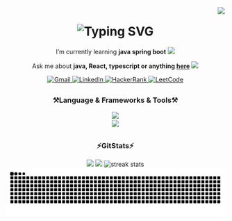  <img align="right" src="https://visitor-badge.laobi.icu/badge?page_id=fernandocruzcavina.fernandocruzcavina" />

<h1 align="center">
    <picture>
        <source srcset="https://readme-typing-svg.demolab.com?font=Fira+Code&weight=700&size=30&duration=3000&pause=2000&color=30A3DC&center=true&vCenter=true&width=360&lines=Greeting%2C+devs!+%E2%9C%A8;I'm+Fernando+Cruz+%E2%98%95" media="(prefers-color-scheme: dark)" />
        <source srcset="https://readme-typing-svg.demolab.com?font=Fira+Code&weight=700&size=30&duration=3000&pause=2000&color=56E7FF&center=true&vCenter=true&width=360&lines=Greeting%2C+devs!+%E2%9C%A8;I'm+Fernando+Cruz+%E2%98%95" media="(prefers-color-scheme: light), (prefers-color-scheme: no-preference)" />
        <img src="https://readme-typing-svg.demolab.com?font=Fira+Code&weight=700&size=30&duration=3000&pause=2000&color=30A3DC&center=true&vCenter=true&width=360&lines=Greeting%2C+devs!+%E2%9C%A8;I'm+Fernando+Cruz+%E2%98%95" alt="Typing SVG" />
    </picture>
</h1>


<div align="center">

I’m currently learning **java  spring boot** <img src= "https://media1.giphy.com/media/EMItNuVu9Qi2NPblnN/giphy.webp?cid=ecf05e476naq1f1l15wfauobgsp59d8hotsxmxrczt623rdf&ep=v1_stickers_search&rid=giphy.webp&ct=s" width="25"/>

Ask me about **java, React, typescript or anything [here](https://github.com/fernandocruzcavina/fernandocruzcavina/issues)**
<img src="https://media2.giphy.com/media/v1.Y2lkPTc5MGI3NjExbWp0dzFpMmw4cXZkb3liMGlrcDZzYW5zaXJxbHcxNjllajRocGZkMiZlcD12MV9pbnRlcm5hbF9naWZfYnlfaWQmY3Q9cw/7NgYelDPXmzbzxrKsj/giphy.gif" width="30"/>

</div>

<div align="center">
  <!-- Gmail -->
  <a href="mailto:fernando.cruz.cavina@gmail.com">
    <picture>
      <source srcset="https://img.shields.io/badge/Gmail-333333?style=for-the-badge&logo=gmail&logoColor=red" media="(prefers-color-scheme: dark)" />
      <source srcset="https://img.shields.io/badge/Gmail-D14836?style=for-the-badge&logo=gmail&logoColor=white" media="(prefers-color-scheme: light), (prefers-color-scheme: no-preference)"" />
      <img src="https://img.shields.io/badge/Gmail-333333?style=for-the-badge&logo=gmail&logoColor=red" alt="Gmail"/>
    </picture>
  </a>
  <!-- LinkedIn -->
  <a href="https://www.linkedin.com/in/fernando-cruz-cavina" target="_blank" rel="noreferrer">
      <picture>
        <source srcset="https://img.shields.io/badge/LinkedIn-333333?style=for-the-badge&logo=linkedin&logoColor=0077B5" media="(prefers-color-scheme: dark)" />
        <source srcset="https://img.shields.io/badge/LinkedIn-0077B5?style=for-the-badge&logo=linkedin&logoColor=white" media="(prefers-color-scheme: light), (prefers-color-scheme: no-preference)"" />
        <img src="https://img.shields.io/badge/LinkedIn-0077B5?style=for-the-badge&logo=linkedin&logoColor=white" alt="LinkedIn"/>
      </picture>
  </a>
  <!-- Portfolio -->
  <!--<a href="#" target="_blank" rel="noreferrer"><!-- someday i put my portfolio 
    <img src="https://img.shields.io/badge/Portfolio-FF5722?style=for-the-badge&logo=todoist&logoColor=white" alt="Portfolio"/>
  </a> -->
  <!-- HackerRank -->
  <a href="https://www.hackerrank.com/fernando_cruz_c2" target="_blank" rel="noreferrer">
    <picture>
      <source srcset="https://img.shields.io/badge/HackerRank-333333?style=for-the-badge&logo=hackerrank&logoColor=2EC866" media="(prefers-color-scheme: dark)" />
      <source srcset="https://img.shields.io/badge/HackerRank-2EC866?style=for-the-badge&logo=hackerrank&logoColor=white" media="(prefers-color-scheme: light), (prefers-color-scheme: no-preference)" />
      <img src="https://img.shields.io/badge/HackerRank-2EC866?style=for-the-badge&logo=hackerrank&logoColor=white" alt="HackerRank"/>
    </picture>
  </a>
  <!-- LeetCode -->
  <a href="https://leetcode.com/u/egxIwCCxk9/" target="_blank" rel="noreferrer">
    <picture>
      <source srcset="https://img.shields.io/badge/LeetCode-333333?style=for-the-badge&logo=leetcode&logoColor=FFA116" media="(prefers-color-scheme: dark)" />
      <source srcset="https://img.shields.io/badge/LeetCode-FFA116?style=for-the-badge&logo=leetcode&logoColor=white" media="(prefers-color-scheme: light), (prefers-color-scheme: no-preference)" />
      <img src="https://img.shields.io/badge/LeetCode-FFA116?style=for-the-badge&logo=leetcode&logoColor=white" alt="LeetCode"/>
    </picture>
  </a>

</div>

##

<div align="center">

<h3>⚒️Language & Frameworks & Tools⚒️</h3>
    <img src="https://skillicons.dev/icons?i=java,typescript,html,css,spring,vite,mysql,postgres,redis"/>
    <br/>
    <img src="https://skillicons.dev/icons?i=github,git,githubactions,react,tailwind,kafka,rabbitmq,linux,arch,neovim,vscode,idea" />

</div>

##

<div  align="center">
  <h3 align="center">⚡GitStats⚡</h3>
  <picture >
      <source
        srcset="https://github-readme-stats.vercel.app/api?username=fernandocruzcavina&show_icons=true&cache_seconds=86400&theme=react&bg_color=000&border_color=30A3DC&icon_color=30A3DC&title_color=30A3DC&text_color=FFF&include_all_commits=true&count_private=true"
        media="(prefers-color-scheme: dark)"
      />
      <source
        srcset="https://github-readme-stats.vercel.app/api?username=fernandocruzcavina&show_icons=true&cache_seconds=86400&theme=ambient_gradient&include_all_commits=true&count_private=true"
        media="(prefers-color-scheme: light), (prefers-color-scheme: no-preference)"
      />
      <img height="200px" src="https://github-readme-stats.vercel.app/api?username=fernandocruzcavina&show_icons=true" />
    </picture>
    <picture >
      <source
        srcset="https://github-readme-stats.vercel.app/api/top-langs?username=fernandocruzcavina&show_icons=true&theme=react&bg_color=000&border_color=30A3DC&title_color=30A3DC&text_color=FFF&layout=compact&langs_count=10"
        media="(prefers-color-scheme: dark)"
      />
      <source
        srcset="https://github-readme-stats.vercel.app/api/top-langs?username=fernandocruzcavina&show_icons=true&cache_seconds=86400&theme=ambient_gradient&layout=compact&langs_count=10"
        media="(prefers-color-scheme: light), (prefers-color-scheme: no-preference)"
      />
      <img height="200px" src="https://github-readme-stats.vercel.app/api?username=fernandocruzcavina&show_icons=true" />
    </picture>
    <picture>
        <source srcset="https://streak-stats.demolab.com?user=fernandocruzcavina&theme=react&border_radius=10&border=30A3DC&background=000000&ring=30A3DC&fire=30A3DC&sideLabels=30A3DC&currStreakNum=30A3DC&currStreakLabel=30A3DC&sideNums=30A3DC&dates=EBEBEB&stroke=EBEBEB" media="(prefers-color-scheme: dark)"/>
        <source srcset="https://streak-stats.demolab.com?user=fernandocruzcavina&theme=cyber-streakglow&border_radius=10" media="(prefers-color-scheme: light), (prefers-color-scheme: no-preference)"/>
        <img height="200px" src="https://streak-stats.demolab.com?user=fernandocruzcavina&theme=cyber-streakglow&border_radius=10" alt="streak stats"/>
    </picture>
  
</div>
<!---snake-commits-game-->
<div align="center">
  <picture >
    <source 
      media="(prefers-color-scheme: dark)" 
      srcset="https://raw.githubusercontent.com/FernandoCruzCavina/FernandoCruzCavina/output/github-contribution-grid-snake-dark.svg"
    />
    <source
      media="(prefers-color-scheme: light)" 
      srcset="https://raw.githubusercontent.com/FernandoCruzCavina/FernandoCruzCavina/output/github-contribution-grid-snake.svg"
    />
    <img align="center" alt="github contribution grid snake animation" src="https://raw.githubusercontent.com/FernandoCruzCavina/FernandoCruzCavina/output/github-contribution-grid-snake.svg">
  </picture>
</div>
